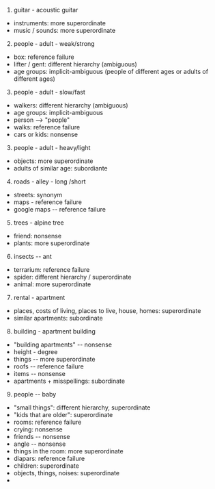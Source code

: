 1. guitar - acoustic guitar
  - instruments: more superordinate
  - music / sounds: more superordinate
2. people - adult - weak/strong
  - box: reference failure
  - lifter / gent: different hierarchy  (ambiguous)
  - age groups: implicit-ambiguous (people of different ages or adults of different ages)
3. people - adult - slow/fast
  - walkers: different hierarchy (ambiguous)
  - age groups: implicit-ambiguous
  - person --> "people"
  - walks: reference failure
  - cars or kids: nonsense
  3. people - adult - heavy/light
  - objects: more superordinate
  - adults of similar age: subordiante
  4. roads - alley - long /short
  - streets: synonym
  - maps - reference failure
  - google maps -- reference failure
  5. trees - alpine tree
  - friend: nonsense
  - plants: more superordinate
  6. insects -- ant
  - terrarium: reference failure
  - spider: different hierarchy / superordinate
  - animal: more superordinate
  7. rental - apartment
  - places, costs of living, places to live, house, homes: superordinate
  - similar apartments: subordinate
  8. building - apartment building
  - "building apartments" -- nonsense
  - height - degree
  - things -- more superordinate
  - roofs -- reference failure
  - items -- nonsense
  - apartments + misspellings: subordinate
  9. people -- baby
  - "small things": different hierarchy, superordinate
  - "kids that are older": superordinate
  - rooms: reference failure
  - crying: nonsense
  - friends -- nonsense
  - angle -- nonsense
  - things in the room: more superordinate
  - diapars: reference failure
  - children: superordinate
  - objects, things, noises: superordinate
  -
